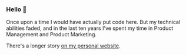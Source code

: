 ### Hello 👋

Once upon a time I would have actually put code here. But my technical abilities faded, and in the last ten years I've spent my time in Product Management and Product Marketing.

There's a longer story [on my personal website](https://probably.co.uk/about).

<!--
**phips/phips** is a ✨ _special_ ✨ repository because its `README.md` (this file) appears on your GitHub profile.

Here are some ideas to get you started:

- 🔭 I’m currently working on ...
- 🌱 I’m currently learning ...
- 👯 I’m looking to collaborate on ...
- 🤔 I’m looking for help with ...
- 💬 Ask me about ...
- 📫 How to reach me: ...
- 😄 Pronouns: ...
- ⚡ Fun fact: ...
-->
